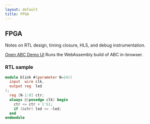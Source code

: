 ```yaml
---
layout: default
title: FPGA
---
```


## FPGA

Notes on RTL design, timing closure, HLS, and debug instrumentation.

<p>
  <a class="button" href="{{ site.baseurl }}/pages/fpga/abc">Open ABC Demo UI</a>
  <span class="meta">Runs the WebAssembly build of ABC in-browser.</span>
</p>

### RTL sample

```verilog
module blink #(parameter N=24)(
  input  wire clk,
  output reg  led
);
  reg [N-1:0] ctr;
  always @(posedge clk) begin
    ctr <= ctr + 1'b1;
    if (&ctr) led <= ~led;
  end
endmodule
```
